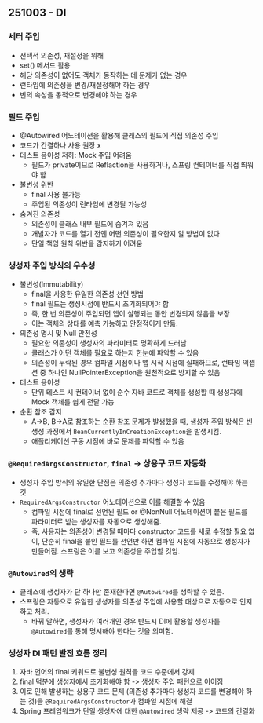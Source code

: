 ## 251003 - DI

### 세터 주입

- 선택적 의존성, 재설정을 위해
- set() 메서드 활용
- 해당 의존성이 없어도 객체가 동작하는 데 문제가 없는 경우
- 런타임에 의존성을 변경/재설정해야 하는 경우
- 빈의 속성을 동적으로 변경해야 하는 경우

### 필드 주입

- @Autowired 어노테이션을 활용해 클래스의 필드에 직접 의존성 주입
- 코드가 간결하나 사용 권장 x
- 테스트 용이성 저하: Mock 주입 어려움
  - 필드가 private이므로 Reflaction을 사용하거나, 스프링 컨테이너를 직접 띄워야 함
- 불변성 위반
  - final 사용 불가능
  - 주입된 의존성이 런타임에 변경될 가능성
- 숨겨진 의존성
  - 의존성이 클래스 내부 필드에 숨겨져 있음
  - 개발자가 코드를 열기 전엔 어떤 의존성이 필요한지 알 방법이 없다
  - 단일 책임 원칙 위반을 감지하기 어려움

### 생성자 주입 방식의 우수성

- 불변성(Immutability)
  - final을 사용한 유일한 의존성 선언 방법
  - final 필드는 생성시점에 반드시 초기화되어야 함
  - 즉, 한 번 의존성이 주입되면 앱이 실행되는 동안 변경되지 않음을 보장
  - 이는 객체의 상태를 예측 가능하고 안정적이게 만듦.
- 의존성 명시 및 Null 안전성
  - 필요한 의존성이 생성자의 파라미터로 명확하게 드러남
  - 클래스가 어떤 객체를 필요로 하는지 한눈에 파악할 수 있음
  - 의존성이 누락된 경우 컴파일 시점이나 앱 시작 시점에 실패하므로, 런타임 익셉션 중 하나인 NullPointerException을 원천적으로 방지할 수 있음
- 테스트 용이성
  - 단위 테스트 시 컨테이너 없이 순수 자바 코드로 객체를 생성할 때 생성자에 Mock 객체를 쉽게 전달 가능
- 순환 참조 감지
  - A->B, B->A로 참조하는 순환 참조 문제가 발생했을 때, 생성자 주입 방식은 빈 생성 과정에서 `BeanCurrentlyInCreationException`을 발생시킴.
  - 애플리케이션 구동 시점에 바로 문제를 파악할 수 있음

### `@RequiredArgsConstructor`, `final` -> 상용구 코드 자동화

- 생성자 주입 방식의 유일한 단점은 의존성 추가마다 생성자 코드를 수정해야 하는 것
- `RequiredArgsConstructor` 어노테이션으로 이를 해결할 수 있음
  - 컴파일 시점에 final로 선언된 필드 or @NonNull 어노테이션이 붙은 필드를 파라미터로 받는 생성자를 자동으로 생성해줌.
  - 즉, 사용자는 의존성이 변경될 때마다 constructor 코드를 새로 수정할 필요 없이, 단순히 final을 붙인 필드를 선언만 하면 컴파일 시점에 자동으로 생성자가 만들어짐. 스프링은 이를 보고 의존성을 주입할 것임.

### `@Autowired`의 생략

- 클래스에 생성자가 단 하나만 존재한다면 `@Autowired`를 생략할 수 있음.
- 스프링은 자동으로 유일한 생성자를 의존성 주입에 사용할 대상으로 자동으로 인지하고 처리.
  - 바꿔 말하면, 생성자가 여러개인 경우 반드시 DI에 활용할 생성자를 `@Autowired`를 통해 명시해야 한다는 것을 의미함.

### 생성자 DI 패턴 발전 흐름 정리

1. 자바 언어의 final 키워드로 불변성 원칙을 코드 수준에서 강제
2. final 덕분에 생성자에서 초기화해야 함 -> 생성자 주입 패턴으로 이어짐
3. 이로 인해 발생하는 상용구 코드 문제 (의존성 추가마다 생성자 코드를 변경해야 하는 것)을 `@RequiredArgsConstructor`가 컴파일 시점에 해결
4. Spring 프레임워크가 단일 생성자에 대한 `@Autowired` 생략 제공 -> 코드의 간결화
